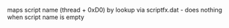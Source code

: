 maps script name (thread + 0xD0) by lookup via scriptfx.dat - does nothing when script name is empty